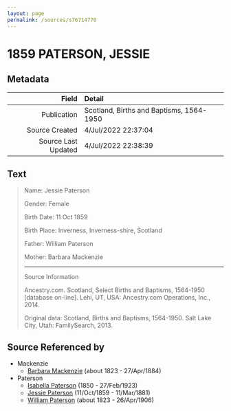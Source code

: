 ```yaml
---
layout: page
permalink: /sources/s76714770
---
```


# 1859 PATERSON, JESSIE

## Metadata

Field | Detail
---:|:---
Publication | Scotland, Births and Baptisms, 1564-1950
Source Created | 4/Jul/2022 22:37:04
Source Last Updated | 4/Jul/2022 22:38:39

## Text

> Name: Jessie Paterson
>
> Gender: Female
>
> Birth Date: 11 Oct 1859
>
> Birth Place: Inverness, Inverness-shire, Scotland
>
> Father:  William Paterson
>
> Mother: Barbara Mackenzie
>
> ---
>
> Source Information
>
> Ancestry.com. Scotland, Select Births and Baptisms, 1564-1950 [database on-line]. Lehi, UT, USA: Ancestry.com Operations, Inc., 2014.
>
> Original data: Scotland, Births and Baptisms, 1564-1950. Salt Lake City, Utah: FamilySearch, 2013.
>

## Source Referenced by

* Mackenzie
  * [Barbara Mackenzie](../people/@28263584@-barbara-mackenzie-b1823-d1884-4-27.md) (about 1823 - 27/Apr/1884)
* Paterson
  * [Isabella Paterson](../people/@24882788@-isabella-paterson-b1850-d1923-2-27.md) (1850 - 27/Feb/1923)
  * [Jessie Paterson](../people/@992704@-jessie-paterson-b1859-10-11-d1881-3-11.md) (11/Oct/1859 - 11/Mar/1881)
  * [William Paterson](../people/@55148620@-william-paterson-b1823-d1906-4-26.md) (about 1823 - 26/Apr/1906)
